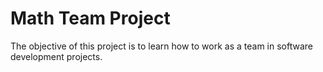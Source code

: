 # Math Team Project

The objective of this project is to learn how to work as a team in software development projects.